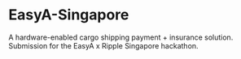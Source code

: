 # EasyA-Singapore
A hardware-enabled cargo shipping payment + insurance solution. Submission for the EasyA x Ripple Singapore hackathon.
